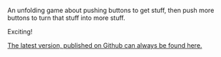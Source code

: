 An unfolding game about pushing buttons to get stuff, then push more buttons to turn that stuff into more stuff.

Exciting!

[The latest version, published on Github can always be found here.](https://tylian.github.io/incremental-game/public/)